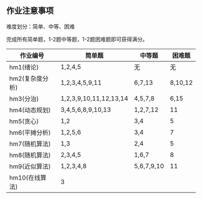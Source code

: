 ## 作业注意事项

难度划分：简单、中等、困难

完成所有简单题，1-2题中等题，1-2题困难题即可获得满分。


| 作业编号       | 简单题                    | 中等题        | 困难题    |
|------------|------------------------|------------| ------ |
| hm1(绪论)    | 1,2,4,5                | 无          | 无      |
| hm2(复杂度分析) | 1,2,3,4,5,9,11         | 6,7,13     | 8,10,12 |
| hm3(分治)    | 1,2,3,9,10,11,12,13,14 | 4,5,7,8    | 6,15   |
| hm4(动态规划)  | 3,4,5,6,8,9,10,13      | 1,2,7,12   | 11     |
| hm5(贪心)    | 1,2                    | 3,4        | 5      |
| hm6(平摊分析)  | 1,2,5,6                | 3,4        | 7      |
| hm7(随机算法)  | 1,3                    | 2,4        | 5      |
| hm8(随机算法)  | 2,3,4,5                | 1,6,7      | 8      |
| hm9(近似算法)  | 1,2,3,4,8              | 5,6,7,9,10 | 11     |
| hm10(在线算法) | 3                      |            |        |
